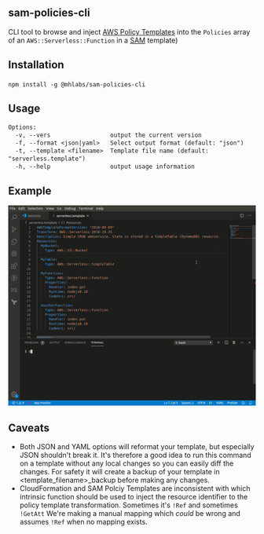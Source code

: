 ## sam-policies-cli

CLI tool to browse and inject [AWS Policy Templates](https://docs.aws.amazon.com/serverless-application-model/latest/developerguide/serverless-policy-templates.html) into the `Policies` array of an `AWS::Serverless::Function` in a [SAM](https://docs.aws.amazon.com/serverless-application-model/latest/developerguide/what-is-sam.html) template)

## Installation
`npm install -g @mhlabs/sam-policies-cli`

## Usage
```
Options:
  -v, --vers                 output the current version
  -f, --format <json|yaml>   Select output format (default: "json")
  -t, --template <filename>  Template file name (default: "serverless.template")
  -h, --help                 output usage information

```

## Example
![Demo](demo.gif)

## Caveats
* Both JSON and YAML options will reformat your template, but especially  JSON shouldn't break it. It's therefore a good idea to run this command on a template without any local changes so you can easily diff the changes. For safety it will create a backup of your template in <template_filename>_backup before making any changes.
* CloudFormation and SAM Polciy Templates are inconsistent with which intrinsic function should be used to inject the resource identifier to the policy template transformation. Sometimes it's `!Ref` and sometimes `!GetAtt` We're making a manual mapping which _could_ be wrong and assumes `!Ref` when no mapping exists.

